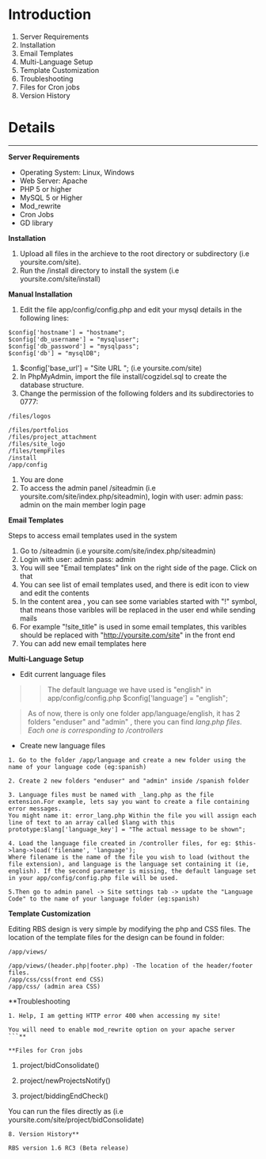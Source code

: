 # Introduction #

  1. Server Requirements
  1. Installation
  1. Email Templates
  1. Multi-Language Setup
  1. Template Customization
  1. Troubleshooting
  1. Files for Cron jobs
  1. Version History

# Details #



---

**Server Requirements**

  * Operating System: Linux, Windows
  * Web Server: Apache
  * PHP 5 or higher
  * MySQL 5 or Higher
  * Mod\_rewrite
  * Cron Jobs
  * GD library

**Installation**

  1. Upload all files in the archieve to the root directory or subdirectory (i.e yoursite.com/site).
  1. Run the /install directory to install the system (i.e yoursite.com/site/install)


**Manual Installation**

  1. Edit the file app/config/config.php and edit your mysql details in the following lines:
```
$config['hostname'] = "hostname";
$config['db_username'] = "mysqluser";
$config['db_password'] = "mysqlpass";
$config['db'] = "mysqlDB";
```
  1. $config['base\_url'] = "Site URL "; (i.e yoursite.com/site)
  1. In PhpMyAdmin, import the file install/cogzidel.sql to create the database structure.
  1. Change the permission of the following folders and its subdirectories to 0777:
```
/files/logos

/files/portfolios
/files/project_attachment
/files/site_logo
/files/tempFiles
/install
/app/config
```
  1. You are done
  1. To access the admin panel /siteadmin (i.e yoursite.com/site/index.php/siteadmin), login with user: admin pass: admin on the main member login page



**Email Templates**

Steps to access email templates used in the system

  1. Go to /siteadmin (i.e yoursite.com/site/index.php/siteadmin)
  1. Login with user: admin pass: admin
  1. You will see "Email templates" link on the right side of the page. Click on that
  1. You can see list of email templates used, and there is edit icon to view and edit the contents
  1. In the content area , you can see some variables started with "!" symbol, that means those varibles will be replaced in the user end while sending mails
  1. For example "!site\_title" is used in some email templates, this varibles should be replaced with "http://yoursite.com/site" in the front end
  1. You can add new email templates here


**Multi-Language Setup**

  * Edit current language files
> > The default language we have used is "english" in app/config/config.php $config['language'] = "english";


> As of now, there is only one folder app/language/english, it has 2 folders "enduser" and "admin" , there you can find _lang.php files. Each one is corresponding to /controllers_

  * Create new language files
```
1. Go to the folder /app/language and create a new folder using the name of your language code (eg:spanish)

2. Create 2 new folders "enduser" and "admin" inside /spanish folder

3. Language files must be named with _lang.php as the file extension.For example, lets say you want to create a file containing error messages. 
You might name it: error_lang.php Within the file you will assign each line of text to an array called $lang with this prototype:$lang['language_key'] = "The actual message to be shown"; 

4. Load the language file created in /controller files, for eg: $this->lang->load('filename', 'language'); 
Where filename is the name of the file you wish to load (without the file extension), and language is the language set containing it (ie, english). If the second parameter is missing, the default language set in your app/config/config.php file will be used. 

5.Then go to admin panel -> Site settings tab -> update the "Language Code" to the name of your language folder (eg:spanish) 

```



**Template Customization**

Editing RBS design is very simple by modifying the php and CSS files. The location of the template files for the design can be found in folder:
```
/app/views/

/app/views/(header.php|footer.php) -The location of the header/footer files.
/app/css/css(front end CSS)
/app/css/ (admin area CSS) 
```

**Troubleshooting
```
1. Help, I am getting HTTP error 400 when accessing my site!

You will need to enable mod_rewrite option on your apache server
```**

**Files for Cron jobs
```
1. project/bidConsolidate()

2. project/newProjectsNotify()

3. project/biddingEndCheck()

You can run the files directly as (i.e yoursite.com/site/project/bidConsolidate)
```
8. Version History**

RBS version 1.6 RC3 (Beta release)